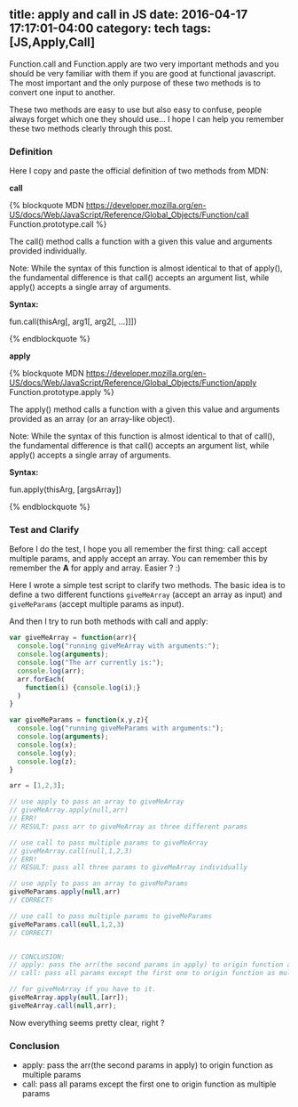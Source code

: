 title: apply and call in JS
date: 2016-04-17 17:17:01-04:00
category: tech
tags: [JS,Apply,Call]
---

Function.call and Function.apply are two very important methods and you should be very familiar with them if you are good at functional javascript. The most important and the only purpose of these two methods is to convert one input to another.

These two methods are easy to use but also easy to confuse, people always forget which one they should use... I hope I can help you remember these two methods clearly through this post.

### Definition

Here I copy and paste the official definition of two methods from MDN:

**call**

{% blockquote MDN https://developer.mozilla.org/en-US/docs/Web/JavaScript/Reference/Global_Objects/Function/call Function.prototype.call %}

The call() method calls a function with a given this value and arguments provided individually.

Note: While the syntax of this function is almost identical to that of apply(), the fundamental difference is that call() accepts an argument list, while apply() accepts a single array of arguments.

**Syntax:**

fun.call(thisArg[, arg1[, arg2[, ...]]])

{% endblockquote %}

**apply**

{% blockquote MDN https://developer.mozilla.org/en-US/docs/Web/JavaScript/Reference/Global_Objects/Function/apply Function.prototype.apply %}

The apply() method calls a function with a given this value and arguments provided as an array (or an array-like object).

Note: While the syntax of this function is almost identical to that of call(), the fundamental difference is that call() accepts an argument list, while apply() accepts a single array of arguments.

**Syntax:**

fun.apply(thisArg, [argsArray])

{% endblockquote %}

### Test and Clarify

Before I do the test, I hope you all remember the first thing: call accept multiple params, and apply accept an array. You can remember this by remember the **A** for apply and array. Easier ? :)

Here I wrote a simple test script to clarify two methods. The basic idea is to define a two different functions `giveMeArray` (accept an array as input) and `giveMeParams` (accept multiple params as input).

And then I try to run both methods with call and apply:

``` javascript
var giveMeArray = function(arr){
  console.log("running giveMeArray with arguments:");
  console.log(arguments);
  console.log("The arr currently is:");
  console.log(arr);
  arr.forEach(
    function(i) {console.log(i);}
  )
}

var giveMeParams = function(x,y,z){
  console.log("running giveMeParams with arguments:");
  console.log(arguments);
  console.log(x);
  console.log(y);
  console.log(z);
}

arr = [1,2,3];

// use apply to pass an array to giveMeArray
// giveMeArray.apply(null,arr)
// ERR!
// RESULT: pass arr to giveMeArray as three different params 

// use call to pass multiple params to giveMeArray
// giveMeArray.call(null,1,2,3)
// ERR!
// RESULT: pass all three params to giveMeArray individually

// use apply to pass an array to giveMeParams
giveMeParams.apply(null,arr)
// CORRECT!

// use call to pass multiple params to giveMeParams
giveMeParams.call(null,1,2,3)
// CORRECT!


// CONCLUSION:
// apply: pass the arr(the second params in apply) to origin function as multiple params 
// call: pass all params except the first one to origin function as multiple params 

// for giveMeArray if you have to it.
giveMeArray.apply(null,[arr]);
giveMeArray.call(null,arr);
```

Now everything seems pretty clear, right ?

### Conclusion

- apply: pass the arr(the second params in apply) to origin function as multiple params 
- call: pass all params except the first one to origin function as multiple params 

